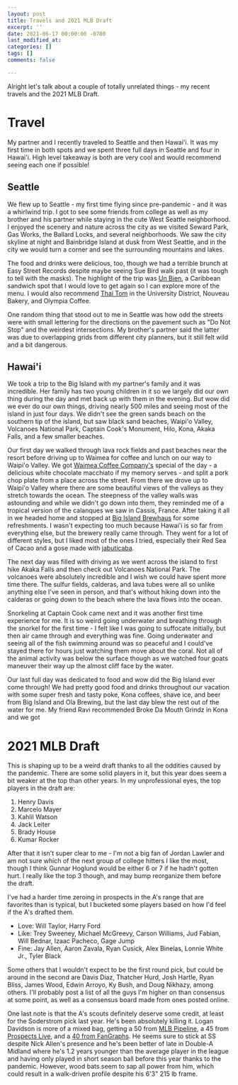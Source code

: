 ```yaml
---
layout: post
title: Travels and 2021 MLB Draft
excerpt: ''
date: 2021-06-17 00:00:00 -0700
last_modified_at: 
categories: []
tags: []
comments: false

---
```

Alright let's talk about a couple of totally unrelated things - my recent travels and the 2021 MLB Draft.

# Travel

My partner and I recently traveled to Seattle and then Hawai'i. It was my first time in both spots and we spent three full days in Seattle and four in Hawai'i. High level takeaway is both are very cool and would recommend seeing each one if possible!

## Seattle

We flew up to Seattle - my first time flying since pre-pandemic - and it was a whirlwind trip. I got to see some friends from college as well as my brother and his partner while staying in the cute West Seattle neighborhood. I enjoyed the scenery and nature across the city as we visited Seward Park, Gas Works, the Ballard Locks, and several neighborhoods. We saw the city skyline at night and Bainbridge Island at dusk from West Seattle, and in the city we would turn a corner and see the surrounding mountains and lakes.

The food and drinks were delicious, too, though we had a terrible brunch at Easy Street Records despite maybe seeing Sue Bird walk past (it was tough to tell with the masks). The highlight of the trip was [Un Bien](https://www.unbienseattle.com/), a Caribbean sandwich spot that I would love to get again so I can explore more of the menu. I would also recommend [Thai Tom](https://www.yelp.com/biz/thai-tom-seattle) in the University District, Nouveau Bakery, and Olympia Coffee.

One random thing that stood out to me in Seattle was how odd the streets were with small lettering for the directions on the pavement such as "Do Not Stop" and the weirdest intersections. My brother's partner said the latter was due to overlapping grids from different city planners, but it still felt wild and a bit dangerous. 

## Hawai'i

We took a trip to the Big Island with my partner's family and it was incredible. Her family has two young children in it so we largely did our own thing during the day and met back up with them in the evening. But wow did we ever do our own things, driving nearly 500 miles and seeing most of the island in just four days. We didn't see the green sands beach on the southern tip of the island, but saw black sand beaches, Waipi'o Valley, Volcanoes National Park, Captain Cook's Monument, Hilo, Kona, Akaka Falls, and a few smaller beaches. 

Our first day we walked through lava rock fields and past beaches near the resort before driving up to Waimea for coffee and lunch on our way to Waipi'o Valley. We got [Waimea Coffee Company's](https://www.waimeacoffeecompany.com/) special of the day - a delicious white chocolate macchiato if my memory serves - and split a pork chop plate from a place across the street. From there we drove up to Waipi'o Valley where there are some beautiful views of the valleys as they stretch towards the ocean. The steepness of the valley walls was astounding and while we didn't go down into them, they reminded me of a tropical version of the calanques we saw in Cassis, France. After taking it all in we headed home and stopped at [Big Island Brewhaus](https://bigislandbrewhaus.com/) for some refreshments. I wasn't expecting too much because Hawai'i is so far from everything else, but the brewery really came through. They went for a lot of different styles, but I liked most of the ones I tried, especially their Red Sea of Cacao and a gose made with [jabuticaba](https://en.wikipedia.org/wiki/Jabuticaba).

The next day was filled with driving as we went across the island to first hike Akaka Falls and then check out Volcanoes National Park. The volcanoes were absolutely incredible and I wish we could have spent more time there. The sulfur fields, calderas, and lava tubes were all so unlike anything else I've seen in person, and that's without hiking down into the calderas or going down to the beach where the lava flows into the ocean.

Snorkeling at Captain Cook came next and it was another first time experience for me. It is so weird going underwater and breathing through the snorkel for the first time - I felt like I was going to suffocate initially, but then air came through and everything was fine. Going underwater and seeing all of the fish swimming around was so peaceful and I could've stayed there for hours just watching them move about the coral. Not all of the animal activity was below the surface though as we watched four goats maneuver their way up the almost cliff face by the water.

Our last full day was dedicated to food and wow did the Big Island ever come through! We had pretty good food and drinks throughout our vacation with some super fresh and tasty poke, Kona coffees, shave ice, and beer from Big Island and Ola Brewing, but the last day blew the rest out of the water for me. My friend Ravi recommended Broke Da Mouth Grindz in Kona and we got 

# 2021 MLB Draft

This is shaping up to be a weird draft thanks to all the oddities caused by the pandemic. There are some solid players in it, but this year does seem a bit weaker at the top than other years. In my unprofessional eyes, the top players in the draft are:

1. Henry Davis
2. Marcelo Mayer
3. Kahlil Watson
4. Jack Leiter
5. Brady House
6. Kumar Rocker

After that it isn't super clear to me - I'm not a big fan of Jordan Lawler and am not sure which of the next group of college hitters I like the most, though I think Gunnar Hoglund would be either 6 or 7 if he hadn't gotten hurt. I really like the top 3 though, and may bump reorganize them before the draft.

I've had a harder time zeroing in prospects in the A's range that are favorites than is typical, but I bucketed some players based on how I'd feel if the A's drafted them.

* Love: Will Taylor, Harry Ford
* Like: Trey Sweeney, Michael McGreevy, Carson Williams, Jud Fabian, Will Bednar, Izaac Pacheco, Gage Jump
* Fine: Jay Allen, Aaron Zavala, Ryan Cusick, Alex Binelas, Lonnie White Jr., Tyler Black

Some others that I wouldn't expect to be the first round pick, but could be around in the second are Davis Diaz, Thatcher Hurd, Josh Hartle, Ryan Bliss, James Wood, Edwin Arroyo, Ky Bush, and Doug Nikhazy, among others. I'll probably post a list of all the guys I'm higher on than consensus at some point, as well as a consensus board made from ones posted online.

One last note is that the A's scouts definitely deserve some credit, at least for the Soderstrom pick last year. He's been absolutely killing it. Logan Davidson is more of a mixed bag, getting a 50 from [MLB Pipeline](https://www.mlb.com/prospects/athletics/logan-davidson-669722), a 45 from [Prospects Live](https://www.prospectslive.com/lists/2021/2/14/oakland-athletics-2021-prospect-rankings), and a [40 from FanGraphs](https://www.fangraphs.com/prospects/the-board/2021-prospect-list/summary?sort=-1,1&team=oak). He seems sure to stick at SS despite Nick Allen's presence and he's been better of late in Double-A Midland where he's 1.2 years younger than the average player in the league and having only played in short season ball before this year thanks to the pandemic. However, wood bats seem to sap all power from him, which could result in a walk-driven profile despite his 6'3" 215 lb frame.